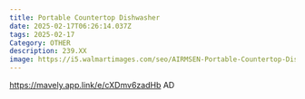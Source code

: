 ```yaml
---
title: Portable Countertop Dishwasher
date: 2025-02-17T06:26:14.037Z
tags: 2025-02-17
Category: OTHER
description: 239.XX
image: https://i5.walmartimages.com/seo/AIRMSEN-Portable-Countertop-Dishwasher-with-5-Liter-Built-in-Water-Tank-and-Air-Dry-Function-5-Washing-Programs-AE-TDQR03_75116d55-dfd8-47b8-8c75-96d2f48dd198.b60186725212b4e8bec29914c33d7a70.jpeg?odnHeight=2000&odnWidth=2000&odnBg=FFFFFF
---
```

https://mavely.app.link/e/cXDmv6zadHb   AD
